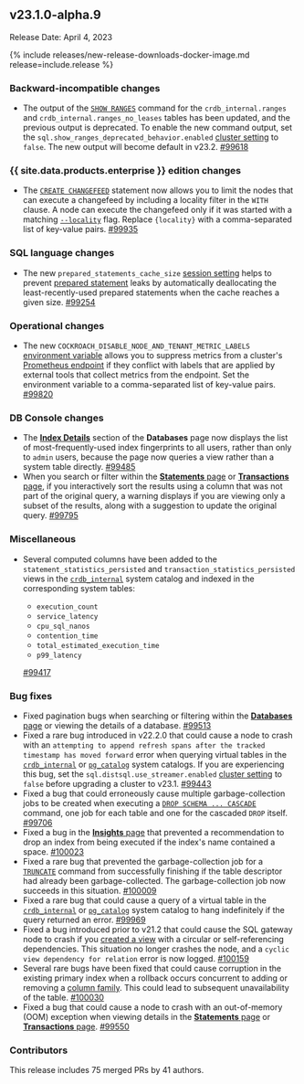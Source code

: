 ## v23.1.0-alpha.9

Release Date: April 4, 2023

{% include releases/new-release-downloads-docker-image.md release=include.release %}

<h3 id="v23-1-0-alpha-9-backward-incompatible-changes">Backward-incompatible changes</h3>

- The output of the [`SHOW RANGES`](https://www.cockroachlabs.com/docs/v23.1/show-ranges) command for the `crdb_internal.ranges` and `crdb_internal.ranges_no_leases` tables has been updated, and the previous output is deprecated. To enable the new command output, set the `sql.show_ranges_deprecated_behavior.enabled` [cluster setting](https://www.cockroachlabs.com/docs/v23.1/cluster-settings) to `false`. The new output will become default in v23.2. [#99618][#99618]

<h3 id="v23-1-0-alpha-9-{{-site.data.products.enterprise-}}-edition-changes">{{ site.data.products.enterprise }} edition changes</h3>

- The [`CREATE CHANGEFEED`](https://www.cockroachlabs.com/docs/v23.1/create-changefeed) statement now allows you to limit the nodes that can execute a changefeed by including a locality filter in the `WITH` clause. A node can execute the changefeed only if it was started with a matching [`--locality`](https://cockroachlabs.com/docs/v23.1/cockroach-start#locality) flag. Replace `{locality}` with a comma-separated list of key-value pairs. [#99935][#99935]

<h3 id="v23-1-0-alpha-9-sql-language-changes">SQL language changes</h3>

- The new `prepared_statements_cache_size` [session setting](https://www.cockroachlabs.com/docs/v22.2/set-vars) helps to prevent [prepared statement](https://www.cockroachlabs.com/docs/v23.1/savepoint#savepoints-and-prepared-statements) leaks by automatically deallocating the least-recently-used prepared statements when the cache reaches a given size. [#99254][#99254]

<h3 id="v23-1-0-alpha-9-operational-changes">Operational changes</h3>

- The new `COCKROACH_DISABLE_NODE_AND_TENANT_METRIC_LABELS` [environment variable](https://www.cockroachlabs.com/docs/v23.1/cockroach-commands#environment-variables) allows you to suppress metrics from a cluster's [Prometheus endpoint](https://www.cockroachlabs.com/docs/v23.1/monitoring-and-alerting#prometheus-endpoint) if they conflict with labels that are applied by external tools that collect metrics from the endpoint. Set the environment variable to a comma-separated list of key-value pairs. [#99820][#99820]

<h3 id="v23-1-0-alpha-9-db-console-changes">DB Console changes</h3>

- The [**Index Details**](https://www.cockroachlabs.com/docs/v23.1/ui-databases-page#index-details) section of the **Databases** page now displays the list of most-frequently-used index fingerprints to all users, rather than only to `admin` users, because the page now queries a view rather than a system table directly. [#99485][#99485]
- When you search or filter within the [**Statements** page](https://www.cockroachlabs.com/docs/v23.1/ui-statements-page) or [**Transactions** page](https://www.cockroachlabs.com/docs/v23.1/ui-transactions-page), if you interactively sort the results using a column that was not part of the original query, a warning displays if you are viewing only a subset of the results, along with a suggestion to update the original query. [#99795][#99795]

<h3 id="v23-1-0-alpha-9-miscellaneous">Miscellaneous</h3>

- Several computed columns have been added to the `statement_statistics_persisted` and `transaction_statistics_persisted` views in the [`crdb_internal`](https://www.cockroachlabs.com/docs/v23.1/crdb-internal) system catalog and indexed in the corresponding system tables:

    - `execution_count`
    - `service_latency`
    - `cpu_sql_nanos`
    - `contention_time`
    - `total_estimated_execution_time`
    - `p99_latency`

    [#99417][#99417]

<h3 id="v23-1-0-alpha-9-bug-fixes">Bug fixes</h3>

- Fixed pagination bugs when searching or filtering within the [**Databases** page](https://www.cockroachlabs.com/docs/v23.1/ui-databases-page) or viewing the details of a database. [#99513][#99513]
- Fixed a rare bug introduced in v22.2.0 that could cause a node to crash with an `attempting to append refresh spans after the tracked timestamp has moved forward` error when querying virtual tables in the [`crdb_internal`](https://www.cockroachlabs.com/docs/v23.1/crdb-internal) or [`pg_catalog`](https://www.cockroachlabs.com/docs/v23.1/pg-catalog) system catalogs. If you are experiencing this bug, set the `sql.distsql.use_streamer.enabled` [cluster setting](https://www.cockroachlabs.com/docs/v23.1/cluster-settings) to `false` before upgrading a cluster to v23.1. [#99443][#99443]
- Fixed a bug that could erroneously cause multiple garbage-collection jobs to be created when executing a [`DROP SCHEMA ... CASCADE`](https://www.cockroachlabs.com/docs/v23.1/drop-schema) command, one job for each table and one for the cascaded `DROP` itself. [#99706][#99706]
- Fixed a bug in the [**Insights** page](https://www.cockroachlabs.com/docs/v23.1/ui-insights-page#schema-insights-tab) that prevented a recommendation to drop an index from being executed if the index's name contained a space. [#100023][#100023]
- Fixed a rare bug that prevented the garbage-collection job for a [`TRUNCATE`](https://www.cockroachlabs.com/docs/v23.1/truncate) command from successfully finishing if the table descriptor had already been garbage-collected. The garbage-collection job now succeeds in this situation. [#100009][#100009]
- Fixed a rare bug that could cause a query of a virtual table in the [`crdb_internal`](https://www.cockroachlabs.com/docs/v23.1/crdb-internal) or [`pg_catalog`](https://www.cockroachlabs.com/docs/v23.1/pg-catalog) system catalog to hang indefinitely if the query returned an error. [#99969][#99969]
- Fixed a bug introduced prior to v21.2 that could cause the SQL gateway node to crash if you [created a view](https://www.cockroachlabs.com/docs/v23.1/create-view) with a circular or self-referencing dependencies. This situation no longer crashes the node, and a `cyclic view dependency for relation` error is now logged. [#100159][#100159]
- Several rare bugs have been fixed that could cause corruption in the existing primary index when a rollback occurs concurrent to adding or removing a [column family](https://www.cockroachlabs.com/docs/v23.1/column-families). This could lead to subsequent unavailability of the table. [#100030][#100030]
- Fixed a bug that could cause a node to crash with an out-of-memory (OOM) exception when viewing details in the [**Statements** page](https://www.cockroachlabs.com/docs/v23.1/ui-statements-page) or [**Transactions** page](https://www.cockroachlabs.com/docs/v23.1/ui-transactions-page). [#99550][#99550]

<div class="release-note-contributors" markdown="1">

<h3 id="v23-1-0-alpha-9-contributors">Contributors</h3>

This release includes 75 merged PRs by 41 authors.

</div>

[#100009]: https://github.com/cockroachdb/cockroach/pull/100009
[#100011]: https://github.com/cockroachdb/cockroach/pull/100011
[#100023]: https://github.com/cockroachdb/cockroach/pull/100023
[#100030]: https://github.com/cockroachdb/cockroach/pull/100030
[#100159]: https://github.com/cockroachdb/cockroach/pull/100159
[#99254]: https://github.com/cockroachdb/cockroach/pull/99254
[#99398]: https://github.com/cockroachdb/cockroach/pull/99398
[#99417]: https://github.com/cockroachdb/cockroach/pull/99417
[#99443]: https://github.com/cockroachdb/cockroach/pull/99443
[#99485]: https://github.com/cockroachdb/cockroach/pull/99485
[#99513]: https://github.com/cockroachdb/cockroach/pull/99513
[#99550]: https://github.com/cockroachdb/cockroach/pull/99550
[#99618]: https://github.com/cockroachdb/cockroach/pull/99618
[#99706]: https://github.com/cockroachdb/cockroach/pull/99706
[#99795]: https://github.com/cockroachdb/cockroach/pull/99795
[#99820]: https://github.com/cockroachdb/cockroach/pull/99820
[#99935]: https://github.com/cockroachdb/cockroach/pull/99935
[#99969]: https://github.com/cockroachdb/cockroach/pull/99969
[2dc0229e5]: https://github.com/cockroachdb/cockroach/commit/2dc0229e5
[ebdec3c98]: https://github.com/cockroachdb/cockroach/commit/ebdec3c98
